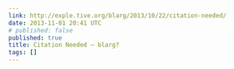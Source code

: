 ```yaml
---
link: http://exple.tive.org/blarg/2013/10/22/citation-needed/
date: 2013-11-01 20:41 UTC
# published: false
published: true
title: Citation Needed – blarg?
tags: []
---
```



